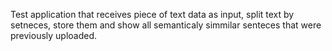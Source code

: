 Test application that receives piece of text data as input, split text by setneces, store them and show all semanticaly simmilar senteces that were previously uploaded. 
